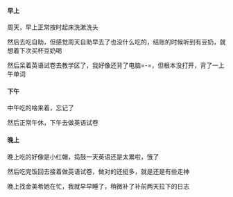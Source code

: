 #### 早上

周天，早上正常按时起床洗漱洗头

然后去吃自助，但感觉周天自助早去了也没什么吃的，结账的时候听到有豆奶，就想着下次买杯豆奶喝

然后呆着英语试卷去教学区了，我好像还背了电脑=-=，但根本没打开，背了一上午单词

#### 下午

中午吃的啥来着，忘记了

然后正常午休，下午去做英语试卷

#### 晚上

晚上吃的好像是小红帽，捣鼓一天英语还是太累啦，饿了

然后吃完饭回去接着做英语试卷，做对的还挺多，就是还是有些走神

晚上找金美希她在忙，我就早早睡了，稍微补了补前两天拉下的日志